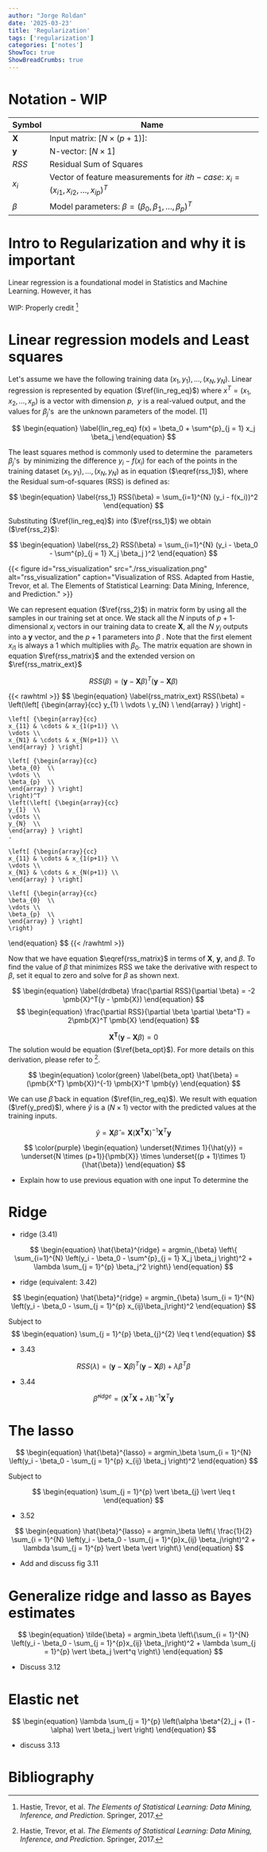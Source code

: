 ```yaml
---
author: "Jorge Roldan"
date: '2025-03-23'
title: 'Regularization'
tags: ['regularization']
categories: ['notes']
ShowToc: true
ShowBreadCrumbs: true
---
```


# Notation - WIP


| Symbol       | Name                                                                                     |
| ------------ | ---------------------------------------------------------------------------------------- |
| $\textbf{X}$ | Input matrix: $[N \times (p+1)]$:                                                        |
| $\textbf{y}$ | N-vector: $[N \times 1]$                                                                 |
| $RSS$        | Residual Sum of Squares                                                                  |
| $x_i$        | Vector of feature measurements for $ith - case$: $x_i=(x_{i1}, x_{i2}, \dots, x_{ip})^T$ |
| $\beta$      | Model parameters: $\beta = (\beta_0,  \beta_1, \dots, \beta_p)^T$                        |




# Intro to Regularization and why it is important

Linear regression is a foundational model in Statistics and Machine Learning. However, it has 

WIP:  Properly credit [^the_elements_of_stat_learning_ch3]


# Linear regression models  and Least squares
Let's assume we have the following training data $(x_1, y_1), \dots, (x_N, y_N)$.
Linear regression is represented by equation ($\ref{lin_reg_eq}$) where $x^T = (x_1, x_2, \dots, x_p)$ is a vector with dimension $p$,  $y$ is a real-valued output, and the values for $\beta_j$'s  are the unknown parameters of the model. [1]

$$
\begin{equation} 
    \label{lin_reg_eq}
    f(x) = \beta_0 + \sum^{p}_{j = 1} x_j \beta_j
\end{equation}
$$

The least squares method is commonly used to determine the  parameters $\beta_j$'s  by minimizing the difference $y_i - f(x_i)$ for each of the points in the training dataset $(x_1, y_1), \dots, (x_N, y_N)$ as in equation ($\eqref{rss_1}$), where the Residual sum-of-squares (RSS) is defined as: 

$$
\begin{equation}
    \label{rss_1}
    RSS(\beta) = \sum_{i=1}^{N} (y_i - f(x_i))^2
\end{equation}
$$

Substituting ($\ref{lin_reg_eq}$) into ($\ref{rss_1}$) we obtain ($\ref{rss_2}$):

$$
\begin{equation}
    \label{rss_2}
    RSS(\beta) = \sum_{i=1}^{N} (y_i - \beta_0 - \sum^{p}_{j = 1} X_j \beta_j )^2
\end{equation}
$$


{{< figure id="rss_visualization" src="./rss_visualization.png" alt="rss_visualization" caption="Visualization of RSS. Adapted from Hastie, Trevor, et al. The Elements of Statistical Learning: Data Mining, Inference, and Prediction." >}}


We can represent  equation ($\ref{rss_2}$)  in matrix form by using all the samples in our training set at once. We stack all the $N$ inputs of $p+1$-dimensional $x_i$ vectors in our training data to create $\pmb{X}$, all the  $N$  $y_i$ outputs into  a $\pmb{y}$ vector, and the  $p + 1$ parameters into $\beta$ . Note that  the  first element $x_{i1}$  is  always a 1 which multiplies with $\beta_0$.  The matrix equation are shown in equation $\ref{rss_matrix}$ and the extended version on $\ref{rss_matrix_ext}$

$$
\begin{equation}
    \label{rss_matrix}
    RSS(\beta) = (\pmb{y}  -  \pmb{X}\beta)^T(\pmb{y} - \pmb{X}\beta)
\end{equation}
$$

{{< rawhtml >}}
$$
\begin{equation}
    \label{rss_matrix_ext}
    RSS(\beta) =
    \left(\left[ {\begin{array}{cc}
    y_{1}  \\
    \vdots \\
    y_{N}  \\
    \end{array} } \right] 
    - 

    \left[ {\begin{array}{cc}
    x_{11} & \cdots & x_{1(p+1)} \\
    \vdots \\
    x_{N1} & \cdots & x_{N(p+1)} \\
    \end{array} } \right]

    \left[ {\begin{array}{cc}
    \beta_{0}  \\
    \vdots \\
    \beta_{p}  \\
    \end{array} } \right] 
    \right)^T
    \left(\left[ {\begin{array}{cc}
    y_{1}  \\
    \vdots \\
    y_{N}  \\
    \end{array} } \right] 
    - 

    \left[ {\begin{array}{cc}
    x_{11} & \cdots & x_{1(p+1)} \\
    \vdots \\
    x_{N1} & \cdots & x_{N(p+1)} \\
    \end{array} } \right]

    \left[ {\begin{array}{cc}
    \beta_{0}  \\
    \vdots \\
    \beta_{p}  \\
    \end{array} } \right] 
    \right)
\end{equation}
$$
{{< /rawhtml >}}


Now that we have equation $\eqref{rss_matrix}$ in terms of $\pmb{X}$, $\pmb{y}$, and $\beta$. To find the value of $\beta$ that  minimizes RSS we take the derivative with respect to $\beta$, set it equal to zero and solve for $\beta$ as shown  next.

$$
\begin{equation}
\label{drdbeta}
\frac{\partial RSS}{\partial \beta} = -2 \pmb{X}^T(y - \pmb{X})
\end{equation}
$$
$$
\begin{equation}
\frac{\partial RSS}{\partial \beta \partial \beta^T} = 2\pmb{X}^T \pmb{X}
\end{equation}
$$

$$
\begin{equation}
\pmb{X^T} (\pmb{y}  - \pmb{X}\beta) = 0
\end{equation}
$$
The solution would be equation ($\ref{beta_opt}$). For more details on this derivation, please refer to [^the_elements_of_stat_learning_ch3].  

$$
\begin{equation}
\color{green}
\label{beta_opt}
\hat{\beta} = (\pmb{X^T} \pmb{X})^{-1} \pmb{X}^T  \pmb{y}
\end{equation}
$$


We can use $\hat{\beta}$   back in equation  ($\ref{lin_reg_eq}$). We result with equation ($\ref{y_pred}$), where $\hat{y}$  is a $(N\times1)$ vector with  the predicted values at the training inputs. 

$$
\begin{equation}
\label{y_pred}
\hat{y} = \pmb{X} \hat{\beta} = \pmb{X}
(\pmb{X^T} \pmb{X})^{-1} \pmb{X}^T \pmb{y}
\end{equation}
$$

$$
\color{purple}
\begin{equation}
\underset{N\times 1}{\hat{y}} = \underset{N \times (p+1)}{\pmb{X}} \times \underset{(p + 1)\times 1}{\hat{\beta}}
\end{equation}
$$


- Explain how to use previous equation with one input
To determine the 

# Ridge
- ridge (3.41)

$$
\begin{equation}
\hat{\beta}^{ridge} = argmin_{\beta} \left\{ \sum_{i=1}^{N} \left(y_i - \beta_0 - \sum^{p}_{j = 1} X_j \beta_j \right)^2  + \lambda \sum_{j = 1}^{p} \beta_j^2  \right\}
\end{equation}
$$



- ridge (equivalent: 3.42)

$$
\begin{equation}
\hat{\beta}^{ridge} = argmin_{\beta} \sum_{i = 1}^{N} \left(y_i - \beta_0 - \sum_{j = 1}^{p} x_{ij}\beta_j\right)^2
\end{equation}
$$

Subject to 
$$
\begin{equation}
\sum_{j = 1}^{p} \beta_{j}^{2}  \leq t
\end{equation}
$$
- 3.43

$$
\begin{equation}
RSS(\lambda) = (\pmb{y} - \pmb{X}\beta)^T (\pmb{y} - \pmb{X}\beta) + \lambda \beta^T \beta
\end{equation}
$$

- 3.44

$$
\begin{equation}
\hat{\beta}^{ridge} =  (\pmb{X}^T \pmb{X} + \lambda\pmb{I}) ^{-1} \pmb{X}^T \pmb{y}
\end{equation}
$$


# The lasso
$$
\begin{equation}
\hat{\beta}^{lasso} = argmin_\beta  \sum_{i = 1}^{N} \left(y_i - \beta_0 - \sum_{j = 1}^{p} x_{ij} \beta_j \right)^2
\end{equation}
$$

Subject to 

$$
\begin{equation}
\sum_{j = 1}^{p} \vert \beta_{j} \vert \leq t
\end{equation}
$$

- 3.52

$$
\begin{equation}
\hat{\beta}^{lasso} = argmin_\beta  \left\{ \frac{1}{2} \sum_{i = 1}^{N} \left(y_i - \beta_0 - \sum_{j = 1}^{p}x_{ij} \beta_j\right)^2  + \lambda \sum_{j = 1}^{p} \vert \beta \vert \right\}
\end{equation}
$$

- Add and discuss fig 3.11


# Generalize ridge and lasso as Bayes estimates

$$
\begin{equation}
\tilde{\beta} = argmin_\beta  \left\{\sum_{i = 1}^{N} \left(y_i - \beta_0 - \sum_{j = 1}^{p}x_{ij} \beta_j\right)^2  + \lambda \sum_{j = 1}^{p} \vert \beta_j \vert^q \right\}
\end{equation}
$$


- Discuss 3.12 


# Elastic net 
$$
\begin{equation}
\lambda \sum_{j = 1}^{p} \left(\alpha \beta^{2}_j  + (1 - \alpha) \vert \beta_j \vert  \right)
\end{equation}
$$
- discuss  3.13



# Bibliography
[^the_elements_of_stat_learning_ch3]: Hastie, Trevor, et al. _The Elements of Statistical Learning: Data Mining, Inference, and Prediction_. Springer, 2017.